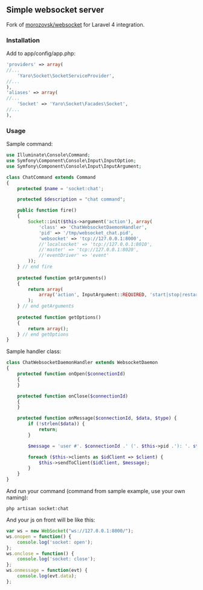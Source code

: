 ## Simple websocket server

Fork of [morozovsk/websocket](https://github.com/morozovsk/websocket) for Laravel 4 integration.

### Installation
Add to app/config/app.php:
```php
'providers' => array(
//...
    'Yaro\Socket\SocketServiceProvider',
//...
),
'aliases' => array(
//...
    'Socket' => 'Yaro\Socket\Facades\Socket',
//...
),
```

### Usage
Sample command:

```php
use Illuminate\Console\Command;
use Symfony\Component\Console\Input\InputOption;
use Symfony\Component\Console\Input\InputArgument;

class ChatCommand extends Command 
{
    protected $name = 'socket:chat';

    protected $description = "chat command";

    public function fire()
    {
        Socket::init($this->argument('action'), array(
            'class' => 'ChatWebsocketDaemonHandler',
            'pid' => '/tmp/websocket_chat.pid',
            'websocket' => 'tcp://127.0.0.1:8000',
            //'localsocket' => 'tcp://127.0.0.1:8010',
            //'master' => 'tcp://127.0.0.1:8020',
            //'eventDriver' => 'event'
        ));
    } // end fire
    
    protected function getArguments()
    {
        return array(
            array('action', InputArgument::REQUIRED, 'start|stop|restart'),
        );
    } // end getArguments
    
    protected function getOptions()
    {
        return array();
    } // end getOptions
}
```


Sample handler class:
```php
class ChatWebsocketDaemonHandler extends WebsocketDaemon
{
    protected function onOpen($connectionId) 
    {
    }

    protected function onClose($connectionId) 
    {
    }

    protected function onMessage($connectionId, $data, $type) {
        if (!strlen($data)) {
            return;
        }

        $message = 'user #'. $connectionId .' ('. $this->pid .'): '. strip_tags($data);

        foreach ($this->clients as $idClient => $client) {
            $this->sendToClient($idClient, $message);
        }
    }
}
```


And run your command (command from sample example, use your own naming):
```shell
php artisan socket:chat
```


And your js on front will be like this:
```javascript
var ws = new WebSocket("ws://127.0.0.1:8000/");
ws.onopen = function() { 
    console.log('socket: open');
};
ws.onclose = function() { 
    console.log('socket: close');
};
ws.onmessage = function(evt) { 
    console.log(evt.data);
};
```
